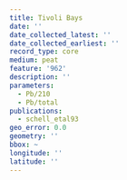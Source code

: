 ```yaml
---
title: Tivoli Bays
date: ''
date_collected_latest: ''
date_collected_earliest: ''
record_type: core
medium: peat
feature: '962'
description: ''
parameters:
  - Pb/210
  - Pb/total
publications:
  - schell_etal93
geo_error: 0.0
geometry: ''
bbox: ~
longitude: ''
latitude: ''
---
```

